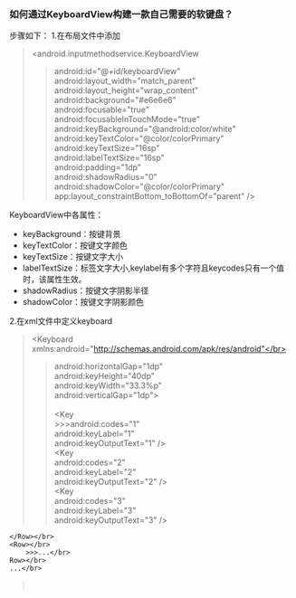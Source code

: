 ### 如何通过KeyboardView构建一款自己需要的软键盘？
步骤如下：
1.在布局文件中添加</br>
><android.inputmethodservice.KeyboardView</br>
  >>android:id="@+id/keyboardView"</br>
    android:layout_width="match_parent"</br>
    android:layout_height="wrap_content"</br>
    android:background="#e6e6e6"</br>
    android:focusable="true"</br>
    android:focusableInTouchMode="true"</br>
    android:keyBackground="@android:color/white"</br>
    android:keyTextColor="@color/colorPrimary"</br>
    android:keyTextSize="16sp"</br>
    android:labelTextSize="16sp"</br>
    android:padding="1dp"</br>
    android:shadowRadius="0"</br>
    android:shadowColor="@color/colorPrimary"
    app:layout_constraintBottom_toBottomOf="parent" /></br>

KeyboardView中各属性：
* keyBackground：按键背景
* keyTextColor：按键文字颜色
* keyTextSize：按键文字大小
* labelTextSize：标签文字大小,keylabel有多个字符且keycodes只有一个值时，该属性生效。
* shadowRadius：按键文字阴影半径
* shadowColor：按键文字阴影颜色

2.在xml文件中定义keyboard
><Keyboard xmlns:android="http://schemas.android.com/apk/res/android"</br>
  >>android:horizontalGap="1dp"</br>
    android:keyHeight="40dp"</br>
    android:keyWidth="33.3%p"</br>
    android:verticalGap="1dp"></br>
    <Row></br>
        <Key</br>
            >>>android:codes="1"</br>
            android:keyLabel="1"</br>
            android:keyOutputText="1" /></br>
        <Key</br>
            android:codes="2"</br>
            android:keyLabel="2"</br>
            android:keyOutputText="2" /></br>
        <Key</br>
            android:codes="3"</br>
            android:keyLabel="3"</br>
            android:keyOutputText="3" /></br>
            
    </Row></br>
    <Row></br>
        >>>...</br>
    Row></br>
    ...</br>
></Keyboard></br>
